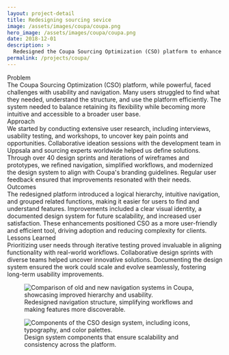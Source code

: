 ```yaml
---
layout: project-detail
title: Redesigning sourcing sevice
image: /assets/images/coupa/coupa.png
hero_image: /assets/images/coupa/coupa.png
date: 2018-12-01
description: >
  Redesigned the Coupa Sourcing Optimization (CSO) platform to enhance usability, improve navigation, and modernize the design, making it more intuitive and impactful for users worldwide.
permalink: /projects/coupa/
---
```


<div class="project-grid">
  <div class="grid-headline">Problem</div>
  <div class="grid-content">
    The Coupa Sourcing Optimization (CSO) platform, while powerful, faced challenges with usability and navigation. Many users struggled to find what they needed, understand the structure, and use the platform efficiently. The system needed to balance retaining its flexibility while becoming more intuitive and accessible to a broader user base.
  </div>
  
  <div class="grid-headline">Approach</div>
  <div class="grid-content">
    We started by conducting extensive user research, including interviews, usability testing, and workshops, to uncover key pain points and opportunities. Collaborative ideation sessions with the development team in Uppsala and sourcing experts worldwide helped us define solutions. Through over 40 design sprints and iterations of wireframes and prototypes, we refined navigation, simplified workflows, and modernized the design system to align with Coupa's branding guidelines. Regular user feedback ensured that improvements resonated with their needs.
  </div>

  <div class="grid-headline">Outcomes</div>
  <div class="grid-content">
    The redesigned platform introduced a logical hierarchy, intuitive navigation, and grouped related functions, making it easier for users to find and understand features. Improvements included a clear visual identity, a documented design system for future scalability, and increased user satisfaction. These enhancements positioned CSO as a more user-friendly and efficient tool, driving adoption and reducing complexity for clients.
  </div>

  <div class="grid-headline">Lessons Learned</div>
  <div class="grid-content">
    Prioritizing user needs through iterative testing proved invaluable in aligning functionality with real-world workflows. Collaborative design sprints with diverse teams helped uncover innovative solutions. Documenting the design system ensured the work could scale and evolve seamlessly, fostering long-term usability improvements.
  </div>
</div>
<figure class="project-image">
  <img src="/assets/images/coupa/navigation-before-after.png" alt="Comparison of old and new navigation systems in Coupa, showcasing improved hierarchy and usability.">
  <figcaption>Redesigned navigation structure, simplifying workflows and making features more discoverable.</figcaption>
</figure>
<figure class="project-image">
  <img src="/assets/images/coupa/design-system.png" alt="Components of the CSO design system, including icons, typography, and color palettes.">
  <figcaption>Design system components that ensure scalability and consistency across the platform.</figcaption>
</figure
